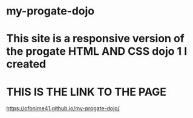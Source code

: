 # my-progate-dojo
# This site is a responsive version of the progate HTML AND CSS  dojo 1 I created 
# THIS IS THE LINK TO THE PAGE
https://ofonime41.github.io/my-progate-dojo/
